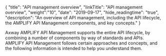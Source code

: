 {
    "title": "API management overview",
    "linkTitle": "API management overview",
    "weight":"10",
    "date": "2019-09-17",
    "hide_readingtime": "true",
    "description": "An overview of API management, including the API lifecycle, the AMPLIFY API Management components, and key concepts."
}

Axway AMPLIFY API Management supports the entire API lifecycle, by combining a number of components by way of standards and APIs. AMPLIFY API Management follows certain approaches and concepts, and the following information is intended to help you understand them.
